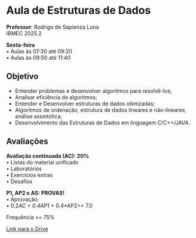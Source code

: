 # Aula de Estruturas de Dados  
**Professor**: Rodrigo de Sapienza Luna  
IBMEC 2025.2

**Sexta-feira**  
• Aulas às 07:30 até 09:20  
• Aulas às 09:50 até 11:40


## Objetivo

- Entender problemas e desenvolver algoritmos para resolvê-los;
- Analisar eficiência de algoritmos;
- Entender e Desenvolver estruturas de dados otimizadas;
- Algoritmos de ordenação, estrutura de dados lineares e não-lineares, análise
assintótica;
- Desenvolvimento das Estruturas de Dados em linguagem C/C++/JAVA.

## Avaliações

**Avaliação continuada (AC): 20%**  
• Listas do material unificado  
• Laboratórios  
• Exercícios extras  
• Desafios  

**P1, AP2 e AS: PROVAS!**  
• Aprovação:  
• 0.2*AC + 0.4*AP1 + 0.4*AP2>= 7.0  

Frequência >= 75%  

[Link para o Drive](https://drive.google.com/drive/folders/1821z9Z591PiBzrSac0tf4QXBQjdgpT7x)
